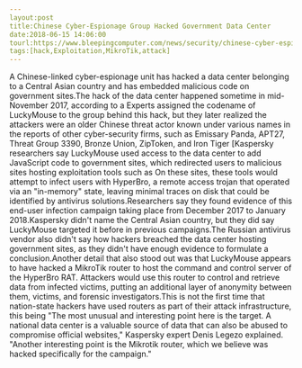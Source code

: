 ```yaml
---
layout:post
title:Chinese Cyber-Espionage Group Hacked Government Data Center
date:2018-06-15 14:06:00
tourl:https://www.bleepingcomputer.com/news/security/chinese-cyber-espionage-group-hacked-government-data-center/
tags:[hack,Exploitation,MikroTik,attack]
---
```

A Chinese-linked cyber-espionage unit has hacked a data center belonging to a Central Asian country and has embedded malicious code on government sites.The hack of the data center happened sometime in mid-November 2017, according to a Experts assigned the codename of LuckyMouse to the group behind this hack, but they later realized the attackers were an older Chinese threat actor known under various names in the reports of other cyber-security firms, such as Emissary Panda, APT27, Threat Group 3390, Bronze Union, ZipToken, and Iron Tiger [Kaspersky researchers say LuckyMouse used access to the data center to add JavaScript code to government sites, which redirected users to malicious sites hosting exploitation tools such as On these sites, these tools would attempt to infect users with HyperBro, a remote access trojan that operated via an "in-memory" state, leaving minimal traces on disk that could be identified by antivirus solutions.Researchers say they found evidence of this end-user infection campaign taking place from December 2017 to January 2018.Kaspersky didn't name the Central Asian country, but they did say LuckyMouse targeted it before in previous campaigns.The Russian antivirus vendor also didn't say how hackers breached the data center hosting government sites, as they didn't have enough evidence to formulate a conclusion.Another detail that also stood out was that LuckyMouse appears to have hacked a MikroTik router to host the command and control server of the HyperBro RAT. Attackers would use this router to control and retrieve data from infected victims, putting an additional layer of anonymity between them, victims, and forensic investigators.This is not the first time that nation-state hackers have used routers as part of their attack infrastructure, this being "The most unusual and interesting point here is the target. A national data center is a valuable source of data that can also be abused to compromise official websites," Kaspersky expert Denis Legezo explained. "Another interesting point is the Mikrotik router, which we believe was hacked specifically for the campaign."